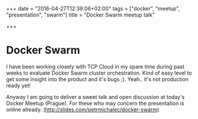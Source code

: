 +++
date = "2016-04-27T12:39:06+02:00"
tags = ["docker", "meetup", "presentation", "swarm"]
title = "Docker Swarm meetup talk"

+++

# Docker Swarm

I have been working closely with TCP Cloud in my spare time during past weeks to evaluate Docker Swarm cluster orchestration. Kind of easy
level to get some insight into the product and it's bugs ;). Yeah.. it's not production ready yet!

Anyway I am going to deliver a sweet talk and open discussion at today's Docker Meetup (Prague). For these who may concern
the presentation is online already. (http://slides.com/petrmichalec/docker-swarm)




